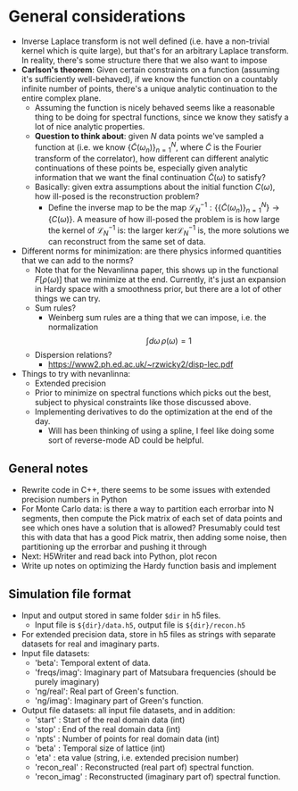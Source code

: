 # General considerations
- Inverse Laplace transform is not well defined (i.e. have a non-trivial kernel which is quite large), but that's for an arbitrary Laplace transform. In reality, there's some structure there that we also want to impose
- **Carlson's theorem**: Given certain constraints on a function (assuming it's sufficiently well-behaved), if we know the function on a countably infinite number of points, there's a unique analytic continuation to the entire complex plane. 
  - Assuming the function is nicely behaved seems like a reasonable thing to be doing for spectral functions, since we know they satisfy a lot of nice analytic properties. 
  - **Question to think about**: given $N$ data points we've sampled a function at (i.e. we know $\{\tilde C(\omega_n)\}_{n = 1}^N$, where $\tilde C$ is the Fourier transform of the correlator), how different can different analytic continuations of these points be, especially given analytic information that we want the final continuation $\tilde C(\omega)$ to satisfy? 
  - Basically: given extra assumptions about the initial function $C(\omega)$, how ill-posed is the reconstruction problem? 
    - Define the inverse map to be the map $\mathcal L^{-1}_N : \{\{\tilde C(\omega_n)\}_{n=1}^N\}\rightarrow \{C(\omega)\}$. A measure of how ill-posed the problem is is how large the kernel of $\mathcal L_N^{-1}$ is: the larger $\mathrm{ker}\mathcal L_N^{-1}$ is, the more solutions we can reconstruct from the same set of data. 
- Different norms for minimization: are there physics informed quantities that we can add to the norms?
  - Note that for the Nevanlinna paper, this shows up in the functional $F[\rho(\omega)]$ that we minimize at the end. Currently, it's just an expansion in Hardy space with a smoothness prior, but there are a lot of other things we can try. 
  - Sum rules?
    - Weinberg sum rules are a thing that we can impose, i.e. the normalization
      $$
      \int d\omega\,\rho(\omega) = 1
      $$
  - Dispersion relations?
    - https://www2.ph.ed.ac.uk/~rzwicky2/disp-lec.pdf
- Things to try with nevanlinna:
  - Extended precision
  - Prior to minimize on spectral functions which picks out the best, subject to physical constraints like those discussed above. 
  - Implementing derivatives to do the optimization at the end of the day.
    - Will has been thinking of using a spline, I feel like doing some sort of reverse-mode AD could be helpful.

## General notes
- Rewrite code in C++, there seems to be some issues with extended precision numbers in Python
- For Monte Carlo data: is there a way to partition each errorbar into N segments, then compute the Pick matrix of each set of data points and see which ones have a solution that is allowed? Presumably could test this with data that has a good Pick matrix, then adding some noise, then partitioning up the errorbar and pushing it through
- Next: H5Writer and read back into Python, plot recon
- Write up notes on optimizing the Hardy function basis and implement


## Simulation file format
- Input and output stored in same folder `$dir` in h5 files. 
  - Input file is `${dir}/data.h5`, output file is `${dir}/recon.h5`
- For extended precision data, store in h5 files as strings with separate datasets for real and imaginary parts. 
- Input file datasets:
  - 'beta': Temporal extent of data.
  - 'freqs/imag': Imaginary part of Matsubara frequencies (should be purely imaginary)
  - 'ng/real': Real part of Green's function.
  - 'ng/imag': Imaginary part of Green's function.
- Output file datasets: all input file datasets, and in addition:
  - 'start' : Start of the real domain data (int)
  - 'stop' : End of the real domain data (int)
  - 'npts' : Number of points for real domain data (int)
  - 'beta' : Temporal size of lattice (int)
  - 'eta' : eta value (string, i.e. extended precision number)
  - 'recon_real' : Reconstructed (real part of) spectral function.
  - 'recon_imag' : Reconstructed (imaginary part of) spectral function.
  <!-- - 'phis' : phi values used for reconstruction. -->